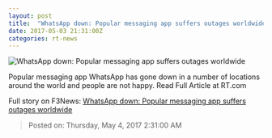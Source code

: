 ```yaml
---
layout: post
title:  "WhatsApp down: Popular messaging app suffers outages worldwide"
date: 2017-05-03 21:31:00Z
categories: rt-news
---
```


![WhatsApp down: Popular messaging app suffers outages worldwide](https://img.rt.com/files/2017.05/article/590a4d21c3618870098b4601.jpg)

Popular messaging app WhatsApp has gone down in a number of locations around the world and people are not happy. Read Full Article at RT.com


Full story on F3News: [WhatsApp down: Popular messaging app suffers outages worldwide](http://www.f3nws.com/n/bYtaU)

> Posted on: Thursday, May 4, 2017 2:31:00 AM
